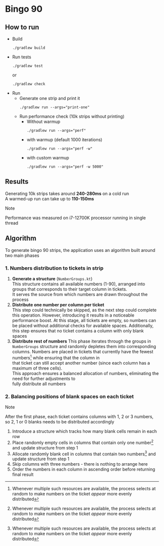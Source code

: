 # Bingo 90

## How to run
- Build
    ```
    ./gradlew build  
    ```
- Run tests
    ```
    ./gradlew test   
    ```
    or
    ```
    ./gradlew check   
    ```
- Run
  - Generate one strip and print it
      ```
      ./gradlew run --args="print-one"   
      ```
  - Run performance check (10k strips without printing) 
    - Without warmup
        ```
        ./gradlew run --args="perf"   
        ```
    - with warmup (default 1000 iterations)
        ```
        ./gradlew run --args="perf -w"   
        ```
    - with custom warmup
        ```
        ./gradlew run --args="perf -w 5000"   
        ```
## Results 
Generating 10k strips takes around **240-280ms** on a cold run\
A warmed-up run can take up to **110-150ms** 
> [!NOTE]
> Performance was measured on i7-12700K processor running in single thread

## Algorithm
To generate bingo 90 strips, the application uses an algorithm built around two main phases 
### 1. Numbers distribution to tickets in strip
1. **Generate a structure** (`NumberGroups.kt`)\
    This structure contains all available numbers (1-90), arranged into groups
    that corresponds to their target column in tickets.\
    It serves the source from which numbers are drawn throughout the process
2. **Distribute one number per column per ticket**  
    This step could technically be skipped, as the next step could complete this operation.
    However, introducing it results in a noticeable performance boost. At this stage, all tickets are empty, so numbers
    can be placed without additional checks for available spaces.
    Additionally, this step ensures that no ticket contains a column with only blank spaces
3. **Distribute rest of numbers**
    This phase iterates through the groups in `NumberGroups` structure and randomly depletes them into corresponding\
    columns. Numbers are placed in tickets that currently have the fewest numbers[^1] while ensuring that the column in\
    that ticket can still accept another number (since each column has a maximum of three cells).  
    This approach ensures a balanced allocation of numbers, eliminating the need for further adjustments to\
    fully distribute all numbers
### 2. Balancing positions of blank spaces on each ticket
> [!NOTE]
> After the first phase, each ticket contains columns with 1, 2 or 3 numbers, so 2, 1 or 0 blanks needs to be distributed accordingly
1. Introduce a structure which tracks how many blank cells remain in each row
2. Place randomly empty cells in columns that contain only one number[^1] and update structure from step 1
3. Allocate randomly blank cell in columns that contain two numbers[^1] and update structure from step 1
4. Skip columns with three numbers - there is nothing to arrange here
5. Order the numbers in each column in ascending order before returning final result

[^1]: Whenever multiple such resources are available, the process selects at random to make numbers on the ticket _appear_ more evenly distributed